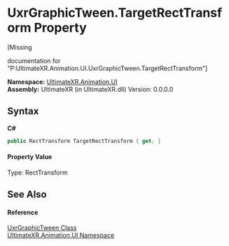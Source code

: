 # UxrGraphicTween.TargetRectTransform Property 
 

\[Missing <summary> documentation for "P:UltimateXR.Animation.UI.UxrGraphicTween.TargetRectTransform"\]

**Namespace:**&nbsp;<a href="N_UltimateXR_Animation_UI">UltimateXR.Animation.UI</a><br />**Assembly:**&nbsp;UltimateXR (in UltimateXR.dll) Version: 0.0.0.0

## Syntax

**C#**<br />
``` C#
public RectTransform TargetRectTransform { get; }
```


#### Property Value
Type: RectTransform

## See Also


#### Reference
<a href="T_UltimateXR_Animation_UI_UxrGraphicTween">UxrGraphicTween Class</a><br /><a href="N_UltimateXR_Animation_UI">UltimateXR.Animation.UI Namespace</a><br />